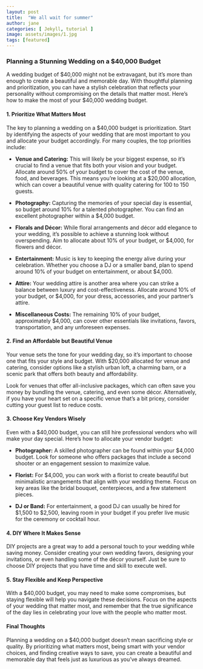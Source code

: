 ```yaml
---
layout: post
title:  "We all wait for summer"
author: jane
categories: [ Jekyll, tutorial ]
image: assets/images/1.jpg
tags: [featured]
---
```

### Planning a Stunning Wedding on a $40,000 Budget

A wedding budget of $40,000 might not be extravagant, but it’s more than enough to create a beautiful and memorable day. With thoughtful planning and prioritization, you can have a stylish celebration that reflects your personality without compromising on the details that matter most. Here’s how to make the most of your $40,000 wedding budget.

#### 1. Prioritize What Matters Most

The key to planning a wedding on a $40,000 budget is prioritization. Start by identifying the aspects of your wedding that are most important to you and allocate your budget accordingly. For many couples, the top priorities include:

- **Venue and Catering:** This will likely be your biggest expense, so it’s crucial to find a venue that fits both your vision and your budget. Allocate around 50% of your budget to cover the cost of the venue, food, and beverages. This means you’re looking at a $20,000 allocation, which can cover a beautiful venue with quality catering for 100 to 150 guests.

- **Photography:** Capturing the memories of your special day is essential, so budget around 10% for a talented photographer. You can find an excellent photographer within a $4,000 budget.

- **Florals and Décor:** While floral arrangements and décor add elegance to your wedding, it’s possible to achieve a stunning look without overspending. Aim to allocate about 10% of your budget, or $4,000, for flowers and décor.

- **Entertainment:** Music is key to keeping the energy alive during your celebration. Whether you choose a DJ or a smaller band, plan to spend around 10% of your budget on entertainment, or about $4,000.

- **Attire:** Your wedding attire is another area where you can strike a balance between luxury and cost-effectiveness. Allocate around 10% of your budget, or $4,000, for your dress, accessories, and your partner’s attire.

- **Miscellaneous Costs:** The remaining 10% of your budget, approximately $4,000, can cover other essentials like invitations, favors, transportation, and any unforeseen expenses.

#### 2. Find an Affordable but Beautiful Venue

Your venue sets the tone for your wedding day, so it’s important to choose one that fits your style and budget. With $20,000 allocated for venue and catering, consider options like a stylish urban loft, a charming barn, or a scenic park that offers both beauty and affordability.

Look for venues that offer all-inclusive packages, which can often save you money by bundling the venue, catering, and even some décor. Alternatively, if you have your heart set on a specific venue that’s a bit pricey, consider cutting your guest list to reduce costs.

#### 3. Choose Key Vendors Wisely

Even with a $40,000 budget, you can still hire professional vendors who will make your day special. Here’s how to allocate your vendor budget:

- **Photographer:** A skilled photographer can be found within your $4,000 budget. Look for someone who offers packages that include a second shooter or an engagement session to maximize value.
  
- **Florist:** For $4,000, you can work with a florist to create beautiful but minimalistic arrangements that align with your wedding theme. Focus on key areas like the bridal bouquet, centerpieces, and a few statement pieces.
  
- **DJ or Band:** For entertainment, a good DJ can usually be hired for $1,500 to $2,500, leaving room in your budget if you prefer live music for the ceremony or cocktail hour.

#### 4. DIY Where It Makes Sense

DIY projects are a great way to add a personal touch to your wedding while saving money. Consider creating your own wedding favors, designing your invitations, or even handling some of the décor yourself. Just be sure to choose DIY projects that you have time and skill to execute well.

#### 5. Stay Flexible and Keep Perspective

With a $40,000 budget, you may need to make some compromises, but staying flexible will help you navigate these decisions. Focus on the aspects of your wedding that matter most, and remember that the true significance of the day lies in celebrating your love with the people who matter most.

#### Final Thoughts

Planning a wedding on a $40,000 budget doesn’t mean sacrificing style or quality. By prioritizing what matters most, being smart with your vendor choices, and finding creative ways to save, you can create a beautiful and memorable day that feels just as luxurious as you’ve always dreamed.